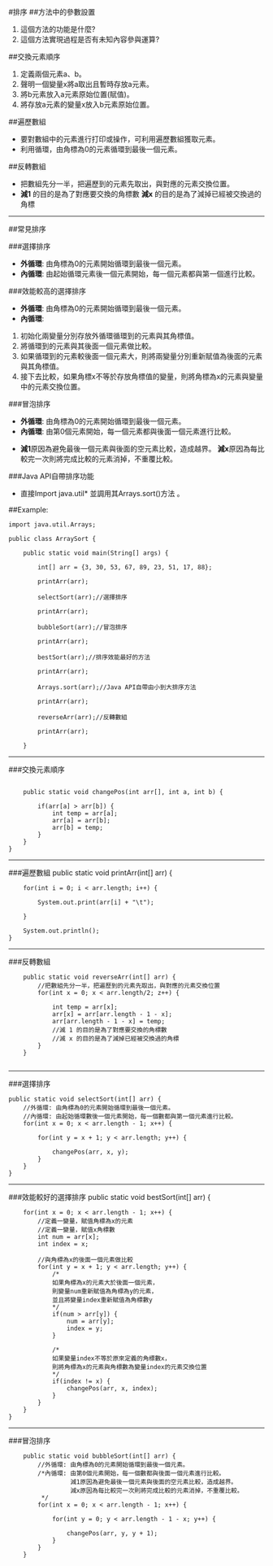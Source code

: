 #排序
##方法中的參數設置
1. 這個方法的功能是什麼?
2. 這個方法實現過程是否有未知內容參與運算?


##交換元素順序
1. 定義兩個元素a、b。
2. 聲明一個變量x將a取出且暫時存放a元素。
3. 將b元素放入a元素原始位置(賦值)。
4. 將存放a元素的變量x放入b元素原始位置。

##遍歷數組
- 要對數組中的元素進行打印或操作，可利用遍歷數組獲取元素。
- 利用循環，由角標為0的元素循環到最後一個元素。

##反轉數組
- 把數組先分一半，把遍歷到的元素先取出，與對應的元素交換位置。
- **減1** 的目的是為了對應要交換的角標數
  **減x** 的目的是為了減掉已經被交換過的角標

---

##常見排序

###選擇排序  
- **外循環**: 由角標為0的元素開始循環到最後一個元素。
- **內循環**: 由起始循環元素後一個元素開始，每一個元素都與第一個進行比較。

###效能較高的選擇排序
- **外循環**: 由角標為0的元素開始循環到最後一個元素。
- **內循環**:
1. 初始化兩變量分別存放外循環循環到的元素與其角標值。
2. 將循環到的元素與其後面一個元素做比較。
3. 如果循環到的元素較後面一個元素大，則將兩變量分別重新賦值為後面的元素與其角標值。
4. 接下去比較，如果角標x不等於存放角標值的變量，則將角標為x的元素與變量中的元素交換位置。

###冒泡排序
- **外循環**: 由角標為0的元素開始循環到最後一個元素。
- **內循環**: 由第0個元素開始，每一個元素都與後面一個元素進行比較。
* **減1**原因為避免最後一個元素與後面的空元素比較，造成越界。
**減x**原因為每比較完一次則將完成比較的元素消掉，不重覆比較。


###Java API自帶排序功能
- 直接Import java.util* 並調用其Arrays.sort()方法 。


##Example:
  
```
import java.util.Arrays;

public class ArraySort {

	public static void main(String[] args) {
		
		int[] arr = {3, 30, 53, 67, 89, 23, 51, 17, 88};
		
		printArr(arr);

		selectSort(arr);//選擇排序
		
		printArr(arr);
		
		bubbleSort(arr);//冒泡排序
		
		printArr(arr);
		
		bestSort(arr);//排序效能最好的方法
		
		printArr(arr);
		
		Arrays.sort(arr);//Java API自帶由小到大排序方法
		
		printArr(arr);
		
		reverseArr(arr);//反轉數組
		
		printArr(arr);
		
	}
```
---
###交換元素順序
```
	
	public static void changePos(int arr[], int a, int b) {
		
		if(arr[a] > arr[b]) {
			int temp = arr[a];
			arr[a] = arr[b];
			arr[b] = temp;
		}
	}
}
```
---
###遍歷數組
	public static void printArr(int[] arr) {
		
		for(int i = 0; i < arr.length; i++) {
			
			System.out.print(arr[i] + "\t");

		}

		System.out.println();
	}

---
###反轉數組
```
	public static void reverseArr(int[] arr) {
		//把數組先分一半，把遍歷到的元素先取出，與對應的元素交換位置
		for(int x = 0; x < arr.length/2; z++) {
			
			int temp = arr[x];
			arr[x] = arr[arr.length - 1 - x];
			arr[arr.length - 1 - x] = temp;
			//減 1 的目的是為了對應要交換的角標數
			//減 x 的目的是為了減掉已經被交換過的角標
		}
	}
	
```
---
###選擇排序
	
	public static void selectSort(int[] arr) {
		//外循環: 由角標為0的元素開始循環到最後一個元素。
		//內循環: 由起始循環數後一個元素開始，每一個數都與第一個元素進行比較。
		for(int x = 0; x < arr.length - 1; x++) {
			
			for(int y = x + 1; y < arr.length; y++) {
				
				changePos(arr, x, y);
			}
		}
	}
	
---
###效能較好的選擇排序
	public static void bestSort(int[] arr) {
		
		for(int x = 0; x < arr.length - 1; x++) {
            //定義一變量，賦值角標為x的元素
            //定義一變量，賦值x角標數
			int num = arr[x];
			int index = x;
			
			//與角標為x的後面一個元素做比較
			for(int y = x + 1; y < arr.length; y++) {
				/*
				如果角標為x的元素大於後面一個元素，
				則變量num重新賦值為角標為y的元素，
				並且將變量index重新賦值為角標數y
				*/
				if(num > arr[y]) {
					num = arr[y];
					index = y;
				}
				
				/*
				如果變量index不等於原來定義的角標數x，
				則將角標為x的元素與角標數為變量index的元素交換位置
				*/
				if(index != x) {
					changePos(arr, x, index);
				}
			}
		}
	}
	
---
###冒泡排序
```
	public static void bubbleSort(int[] arr) {
		//外循環: 由角標為0的元素開始循環到最後一個元素。
		/*內循環: 由第0個元素開始，每一個數都與後面一個元素進行比較。
		         減1原因為避免最後一個元素與後面的空元素比較，造成越界。
		 		 減x原因為每比較完一次則將完成比較的元素消掉，不重覆比較。
		 */
		for(int x = 0; x < arr.length - 1; x++) {
			
			for(int y = 0; y < arr.length - 1 - x; y++) {
				
				changePos(arr, y, y + 1);
			}
		}
	}
```
